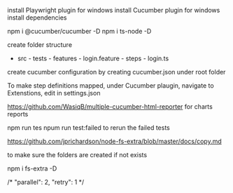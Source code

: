 install Playwright plugin for windows
install Cucumber plugin for windows
install dependencies

npm i @cucumber/cucumber -D
npm i ts-node -D

create folder structure

- src - tests
				- features - login.feature
				- steps - login.ts
				
create cucumber configuration by creating cucumber.json under root folder

To make step definitions mapped, under Cucumber plaugin, navigate to 
Extenstions, edit in settings.json

https://github.com/WasiqB/multiple-cucumber-html-reporter
for charts reports

npm run tes
npum run test:failed to rerun the failed tests

https://github.com/jprichardson/node-fs-extra/blob/master/docs/copy.md

to make sure the folders are created if not exists

npm i fs-extra -D

   /*      "parallel": 2,
        "retry": 1 */
